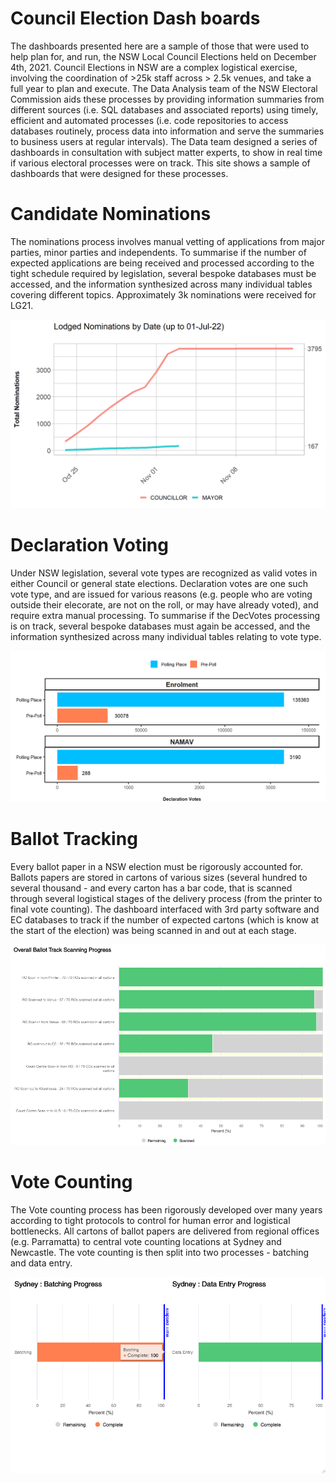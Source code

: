 # **Council Election Dash boards** 
The dashboards presented here are a sample of those that were used to help plan for, and run, the NSW Local Council 
Elections held on December 4th, 2021. Council Elections in NSW are a complex logistical exercise, involving the 
coordination of >25k staff across > 2.5k venues, and take a full year to plan and execute. The Data Analysis team
of the NSW Electoral Commission aids these processes by providing information summaries from different
sources (i.e. SQL databases and associated reports) using timely, efficient and automated processes (i.e. code
repositories to access databases routinely, process data into information and serve the summaries to business 
users at regular intervals). The Data team designed a series of dashboards in consultation with subject matter
experts, to show in real time if various electoral processes were on track. This site shows a sample of dashboards 
that were designed for these processes.



# **Candidate Nominations** 
The nominations process involves manual vetting of applications from major parties, minor parties and independents.
To summarise if the number of expected applications are being received and processed according to the tight schedule
required by legislation, several bespoke databases must be accessed, and the information synthesized across many
individual tables covering different topics. Approximately 3k nominations were received for LG21.


![](https://github.com/HMB3/Election_dashboards/blob/main/graphs/Noms_graph.png?raw=true)



# **Declaration Voting** 
Under NSW legislation, several vote types are recognized as valid votes in either Council or general state elections.
Declaration votes are one such vote type, and are issued for various reasons (e.g. people who are voting outside their 
elecorate, are not on the roll, or may have already voted), and require extra manual processing. To summarise if the DecVotes 
processing is on track, several bespoke databases must again be accessed, and the information synthesized across many 
individual tables relating to vote type.


![](https://github.com/HMB3/Election_dashboards/blob/main/graphs/DecVoting.png?raw=true)


# **Ballot Tracking** 
Every ballot paper in a NSW election must be rigorously accounted for. Ballots papers are stored in cartons of various sizes 
(several hundred to several thousand - and every carton has a bar code, that is scanned through several logistical stages of 
the delivery process (from the printer to final vote counting). The dashboard interfaced with 3rd party software and EC databases 
to track if the number of expected cartons (which is know at the start of the election) was being scanned in and out at each stage.


![](https://github.com/HMB3/Election_dashboards/blob/main/graphs/ballot_track.png?raw=true)


# **Vote Counting** 
The Vote counting process has been rigorously developed over many years according to tight protocols to control for human error
and logistical bottlenecks. All cartons of ballot papers are delivered from regional offices (e.g. Parramatta) to central vote 
counting locations at Sydney and Newcastle. The vote counting is then split into two processes - batching and data entry.


![](https://github.com/HMB3/Election_dashboards/blob/main/graphs/CC_summary.png?raw=true)
